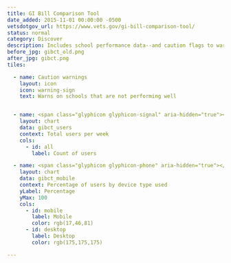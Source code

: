 ```yaml
---
title: GI Bill Comparison Tool
date_added: 2015-11-01 00:00:00 -0500
vetsdotgov_url: https://www.vets.gov/gi-bill-comparison-tool/
status: normal
category: Discover
description: Includes school performance data--and caution flags to warn Veterans
before_jpg: gibct_old.png
after_jpg: gibct.png
tiles:

  - name: Caution warnings
    layout: icon
    icon: warning-sign
    text: Warns on schools that are not performing well


  - name: <span class="glyphicon glyphicon-signal" aria-hidden="true"></span><p>Site Traffic</p>
    layout: chart
    data: gibct_users
    context: Total users per week
    cols:
      - id: all
        label: Count of users

  - name: <span class="glyphicon glyphicon-phone" aria-hidden="true"></span><p>Mobile Usage</p>
    layout: chart
    data: gibct_mobile
    context: Percentage of users by device type used
    yLabel: Percentage
    yMax: 100
    cols:
      - id: mobile
        label: Mobile
        color: rgb(17,46,81)
      - id: desktop
        label: Desktop
        color: rgb(175,175,175)

---
```

